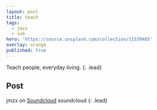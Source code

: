```yaml
---
layout: post
title: teach
tags:
  - jmzx
  - sub
hero: 'https://source.unsplash.com/collection/11539485'
overlay: orange
published: true
---
```

Teach people, everyday living.
{: .lead}
## Post
jmzx on [Soundcloud](https://www.soundcloud.com/jmzx/dealin-minds-preview)
soundcloud
{: .lead}
[^1]: soundcloud
